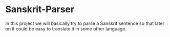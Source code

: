 Sanskrit-Parser
===============

In this project we will basically try to parse a Sanskrit sentence so that later on it could be easy to translate it in some other language.
